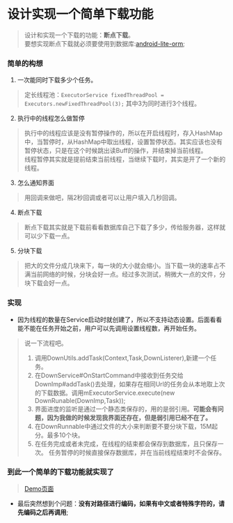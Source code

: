 # 设计实现一个简单下载功能  
> 设计和实现一个下载的功能：**断点下载**。  
> 要想实现断点下载就必须要使用到数据库:[android-lite-orm](https://github.com/litesuits/android-lite-orm);  
### 简单的构想  
1. 一次能同时下载多少个任务。  
> 定长线程池：`ExecutorService fixedThreadPool = Executors.newFixedThreadPool(3);` 其中3为同时进行3个线程。  
2. 执行中的线程怎么做暂停  
> 执行中的线程应该是没有暂停操作的，所以在开启线程时，存入HashMap中，当暂停时，从HashMap中取出线程，设置暂停状态。其实应该也没有暂停状态，只是在这个时候跳出读Buff的操作，并结束掉当前线程。  
> 线程暂停其实就是提前结束当前线程，当继续下载时，其实是开了一个新的线程。  
3. 怎么通知界面  
> 用回调来做吧，隔2秒回调或者可以让用户填入几秒回调。  
4. 断点下载  
> 断点下载其实就是下载前看看数据库自己下载了多少，传给服务器，这样就可以少下载一点。  
5. 分块下载  
> 把大的文件分成几块来下，每一块的大小就会缩小。当下载一块的速率占不满当前网络的时候，分块会好一点。经过多次测试，稍微大一点的文件，分块下载会好一点。  
### 实现   
- 因为线程的数量在Service启动时就创建了，所以不支持动态设置。后面看看能不能在任务开始之前，用户可以先调用设置线程数，再开始任务。  
> 说一下流程吧。  
> 1. 调用DownUtils.addTask(Context,Task,DownListerer),新建一个任务。    
> 2. 在DownService#OnStartCommand中接收到任务交给DownImp#addTask()去处理，如果存在相同Url的任务会从本地取上次的下载数据。调用mExecutorService.execute(new DownRunable(DownImp,Task));  
> 3. 界面进度的监听是通过一个静态类保存的，用的是弱引用。**可能会有问题，因为我做的时候发现我界面还存在，但是弱引用已经不在了。**  
> 4. 在DownRunnable中通过文件的大小来判断要不要分块下载，15M起分。最多10个块。  
> 5. 在任务完成或者未完成，在线程的结束都会保存到数据库，且只保存一次。 任务暂停的时候直接保存数据库，并在当前线程结束时不会保存。  
### 到此一个简单的下载功能就实现了
> [Demo页面](https://github.com/xuanu/Notes/blob/master/app/src/main/java/cn/zeffect/notes/down/DownActivity.java)  
- 最后突然想到个问题：**没有对路径进行编码，如果有中文或者特殊字符的，请先编码之后再调用**;  

  